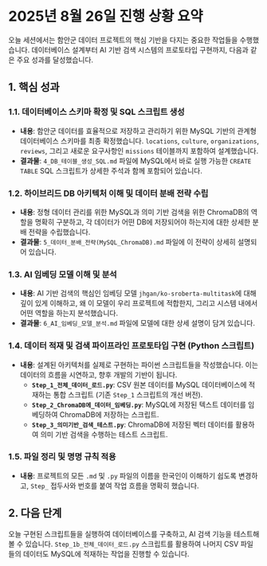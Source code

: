 # 2025년 8월 26일 진행 상황 요약

오늘 세션에서는 함안군 데이터 프로젝트의 핵심 기반을 다지는 중요한 작업들을 수행했습니다. 데이터베이스 설계부터 AI 기반 검색 시스템의 프로토타입 구현까지, 다음과 같은 주요 성과를 달성했습니다.

## 1. 핵심 성과

### 1.1. 데이터베이스 스키마 확정 및 SQL 스크립트 생성
*   **내용**: 함안군 데이터를 효율적으로 저장하고 관리하기 위한 MySQL 기반의 관계형 데이터베이스 스키마를 최종 확정했습니다. `locations`, `culture`, `organizations`, `reviews`, 그리고 새로운 요구사항인 `missions` 테이블까지 포함하여 설계했습니다.
*   **결과물**: `4_DB_테이블_생성_SQL.md` 파일에 MySQL에서 바로 실행 가능한 `CREATE TABLE` SQL 스크립트가 상세한 주석과 함께 포함되어 있습니다.

### 1.2. 하이브리드 DB 아키텍처 이해 및 데이터 분배 전략 수립
*   **내용**: 정형 데이터 관리를 위한 MySQL과 의미 기반 검색을 위한 ChromaDB의 역할을 명확히 구분하고, 각 데이터가 어떤 DB에 저장되어야 하는지에 대한 상세한 분배 전략을 수립했습니다.
*   **결과물**: `5_데이터_분배_전략(MySQL_ChromaDB).md` 파일에 이 전략이 상세히 설명되어 있습니다.

### 1.3. AI 임베딩 모델 이해 및 분석
*   **내용**: AI 기반 검색의 핵심인 임베딩 모델 `jhgan/ko-sroberta-multitask`에 대해 깊이 있게 이해하고, 왜 이 모델이 우리 프로젝트에 적합한지, 그리고 시스템 내에서 어떤 역할을 하는지 분석했습니다.
*   **결과물**: `6_AI_임베딩_모델_분석.md` 파일에 모델에 대한 상세 설명이 담겨 있습니다.

### 1.4. 데이터 적재 및 검색 파이프라인 프로토타입 구현 (Python 스크립트)
*   **내용**: 설계된 아키텍처를 실제로 구현하는 파이썬 스크립트들을 작성했습니다. 이는 데이터의 흐름을 시연하고, 향후 개발의 기반이 됩니다.
    *   **`Step_1_전체_데이터_로드.py`**: CSV 원본 데이터를 MySQL 데이터베이스에 적재하는 통합 스크립트 (기존 `Step_1` 스크립트의 개선 버전).
    *   **`Step_2_ChromaDB에_데이터_임베딩.py`**: MySQL에 저장된 텍스트 데이터를 임베딩하여 ChromaDB에 저장하는 스크립트.
    *   **`Step_3_의미기반_검색_테스트.py`**: ChromaDB에 저장된 벡터 데이터를 활용하여 의미 기반 검색을 수행하는 테스트 스크립트.

### 1.5. 파일 정리 및 명명 규칙 적용
*   **내용**: 프로젝트의 모든 `.md` 및 `.py` 파일의 이름을 한국인이 이해하기 쉽도록 변경하고, `Step_` 접두사와 번호를 붙여 작업 흐름을 명확히 했습니다.

## 2. 다음 단계

오늘 구현된 스크립트들을 실행하여 데이터베이스를 구축하고, AI 검색 기능을 테스트해볼 수 있습니다. `Step_1b_전체_데이터_로드.py` 스크립트를 활용하여 나머지 CSV 파일들의 데이터도 MySQL에 적재하는 작업을 진행할 수 있습니다.
